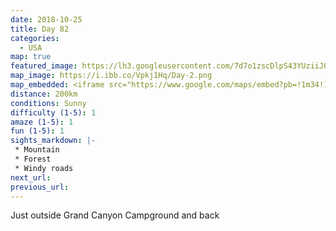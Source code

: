 ```yaml
---
date: 2018-10-25
title: Day 82
categories:
  - USA
map: true
featured_image: https://lh3.googleusercontent.com/7d7o1zscDlpS43YUziiJQ5kiXtChW9przjABuVtuFfPRDHr59vcAAZLqV9v8ZrH9h98tA2cMU_5eyFE5l9aNMdLFTwwp--L5zoVxYtdeT3wctzh-2XKRW8Jm90yOcYEsTYrI90yABmNQuLZYcl_f0U8GNU80bZDXzz4GQPzT1BwYDeGW2lgw3s-01VEwDkJWw2sbFg6s-B1yhmBZ_nEebSe-UGRv2xnHuYF5_M89T5-DczDO9t_X8V6u3k2nq7ZexiY8wyUafcg0pXcIVGqFlHGIjiReS5seiB1wBjIyJAtaRMs3W_EL0I1TQQ8mgoYGh1d8E0p9OuU6_ARi4FhBPdmoLnMsLZrvvgwn42IrGtD4DGZS2S-dcJiVamZqQwrZtPMrTyBj5oREsjR8dmc_Cq6z4NnYZp38lKuikYP3_gi5rVaGGMeVZolDWL5T2zgsHbrDtutEDbFVCUmuGXjo8z0VcQTjueMCjkmZx44ocCL2QAirdNoVJkBftVBhEDT5N6vYcuJMa7MdBdbprf4wDmcIIMn0o5ZnkTOuBR1n-d_9X6qf8C2CVZPpLjYgqqfXTlfXFd5Q65hVDuqLJMf5eoBcsxovcgbKVb7ySG5WBI4UVAPf6cFkq9snzKYxcUNYzguMqcQBex6hdZTX9lHJ17tKahD13AtWM8jn-8Oy0OgPAShA=w1631-h1019-no
map_image: https://i.ibb.co/Vpkj1Hq/Day-2.png
map_embedded: <iframe src="https://www.google.com/maps/embed?pb=!1m34!1m12!1m3!1d25797.087758297923!2d-112.13327454064212!3d36.07798222661997!2m3!1f0!2f0!3f0!3m2!1i1024!2i768!4f13.1!4m19!3e2!4m5!1s0x873310671667b44b%3A0x3bc6c5a5e8f05679!2sS%20Kaibab%20Trail%2C%20Grand%20Canyon%20Village%2C%20AZ%2C%20USA!3m2!1d36.073353!2d-112.090873!4m5!1s0x87331109e7b5da47%3A0x4bc824644ee4e0b6!2sBright%20Angel%20Campground%2C%20North%20Kaibab%20Trail%2C%20Grand%20Canyon%20Village%2C%20AZ%2C%20USA!3m2!1d36.101787699999996!2d-112.096154!4m5!1s0x8733174f95ffe325%3A0xb8ccc2749a229ea1!2sGrand%20Canyon%20Village%2C%20AZ%2C%20USA!3m2!1d36.054444499999995!2d-112.14011079999999!5e0!3m2!1sen!2sau!4v1577519591548!5m2!1sen!2sau" width="100%" height="500" frameborder="0" style="border:0;" allowfullscreen=""></iframe>
distance: 200km
conditions: Sunny
difficulty (1-5): 1 
amaze (1-5): 1
fun (1-5): 1
sights_markdown: |-
 * Mountain
 * Forest
 * Windy roads
next_url:
previous_url:
---
```

Just outside Grand Canyon Campground and back


